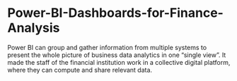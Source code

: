 # Power-BI-Dashboards-for-Finance-Analysis
Power BI can group and gather information from multiple systems to present the whole picture of business data analytics in one “single view”. It made the staff of the financial institution work in a collective digital platform, where they can compute and share relevant data.
